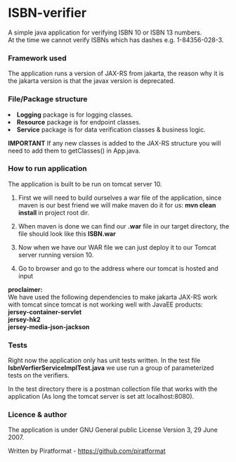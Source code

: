 # ISBN-verifier
A simple java application for verifying ISBN 10 or ISBN 13 numbers.<br>
At the time we cannot verify ISBNs which has dashes e.g. 1-84356-028-3.

<h3> Framework used </h3>
The application runs a version of JAX-RS from jakarta, the reason why it is the jakarta version is that the javax version is deprecated.

<h3> File/Package structure </h3>
<li><b>Logging</b> package is for logging classes.</li>
<li><b>Resource</b> package is for endpoint classes.</li>
<li><b>Service</b> package is for data verification classes & business logic.</li>

**IMPORTANT** If any new classes is added to the JAX-RS structure you will need to add them to getClasses() in App.java. 

<h3>How to run application</h3>

The application is built to be run on tomcat server 10. <br>

1. First we will need to build ourselves a war file of the application, since maven is our best friend we will make maven do it for us: 
<b> mvn clean install </b> in project root dir.

2. When maven is done we can find our <b>.war</b> file in our target directory, the file should look like this <b>ISBN.war</b>

3. Now when we have our WAR file we can just deploy it to our Tomcat server running version 10.

4. Go to browser and go to the address where our tomcat is hosted and input


<b>proclaimer:</b> <br>
We have used the following dependencies to make jakarta JAX-RS work with tomcat since tomcat is not working well with JavaEE products: <br>
<b>jersey-container-servlet</b> <br>
<b>jersey-hk2</b> <br>
<b>jersey-media-json-jackson</b> <br>

<h3>Tests</h3>
Right now the application only has unit tests written. In the test file <b>IsbnVerfierServiceImplTest.java</b> we use run a group of parameterized tests on the verifiers.

In the test directory there is a postman collection file that works with the application (As long the tomcat server is set att localhost:8080).

<h3> Licence & author </h3>
The application is under GNU General public License Version 3, 29 June 2007. <br>

Written by Piratformat - https://github.com/piratformat
